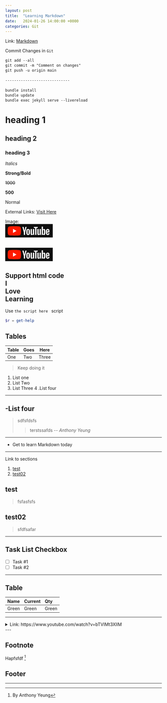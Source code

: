 ```yaml
---
layout: post
title:  "Learning Markdown"
date:   2024-01-26 14:00:00 +0000
categories: Git
---
```


Link: 
[Markdown](https://www.youtube.com/watch?v=bpdvNwvEeSE "Markdown Tutorial")

Commit Changes in `Git`
``` git
git add --all
git commit -m "Comment on changes"
git push -u origin main

-----------------------------

bundle install
bundle update
bundle exec jekyll serve --livereload
```


# heading 1
## heading 2
### heading 3

_Italics_

**Strong/Bold**

~~1000~~

**500**

Normal 

External Links:
[Visit Here](https://Google.com "Google Home Page")

Image:   
![Youtube](/assets/img/youtube.png)

[![Youtube](/assets/img/youtube.png)](http://www.youtube.com "Link to Youtube")
---

Support html code<br>
I<br>Love<br>Learning
---

Use `the script here ` script
``` powershell
$r = get-help

```

Tables
---
 |Table |Goes |Here |
 |--- |--- |--- |
 |One |Two |Three |

 >Keep doing it

 1. List one
 1. List Two
 1. List Three
        4 .List four

---
 -List four 
---

> sdfsfdsfs
>> terstssafds
> -- <cite>Anthony Yeung</cite>

---
 - Get to learn Markdown today

---
Link to sections

1. [test](#test)
1. [test02](#test02)

## test
> fsfasfsfs

## test02
> sfdfsafar
---
## Task List Checkbox

- [ ] Task #1
- [ ] Task #2
---

## Table

| Name | Current | Qty |
| :------ | :------ | :------ |
| Green | Green | Green |
---
<details>
       <summary>Link: https://www.youtube.com/watch?v=bTVIMt3XllM</summary>

       Hide from the Link section Here: 

</details>
---


## Footnote
Hapfsfdf [^1]
 
 ## Footer
 [^1]: By Anthony Yeung

 ---
 